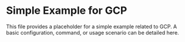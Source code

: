 # Simple Example for GCP

This file provides a placeholder for a simple example related to GCP.
A basic configuration, command, or usage scenario can be detailed here.

